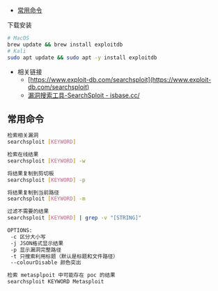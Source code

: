 - [常用命令](#常用命令)

下载安装

```bash
# MacOS
brew update && brew install exploitdb
# Kali
sudo apt update && sudo apt -y install exploitdb
```

- 相关链接
  - [https://www.exploit-db.com/searchsploit](https://www.exploit-db.com/searchsploit)
  - [漏洞搜索工具-SearchSploit - isbase.cc/](https://isbase.cc/article/searchsploit/script-1.html)

## 常用命令

```bash
检索相关漏洞
searchsploit [KEYWORD]

检索在线结果
searchsploit [KEYWORD] -w

将结果复制到剪切板
searchsploit [KEYWORD] -p

将结果复制到当前路径
searchsploit [KEYWORD] -m

过滤不需要的结果
searchsploit [KEYWORD] | grep -v "[STRING]"

OPTIONS:
 -c 区分大小写
 -j JSON格式显示结果
 -p 显示漏洞完整路径
 -t 只搜索利用标题（默认是标题和文件路径）
 --colourDisable 颜色突出
```

```bash
检索 metasplpoit 中可能存在 poc 的结果
searchsploit KEYWORD Metasploit
```
